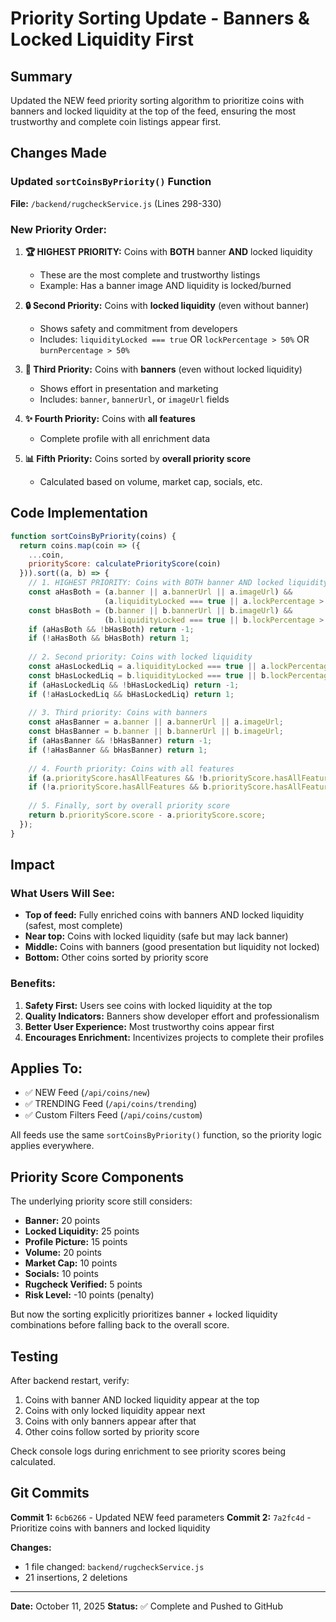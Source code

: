 # Priority Sorting Update - Banners & Locked Liquidity First

## Summary
Updated the NEW feed priority sorting algorithm to prioritize coins with banners and locked liquidity at the top of the feed, ensuring the most trustworthy and complete coin listings appear first.

## Changes Made

### Updated `sortCoinsByPriority()` Function
**File:** `/backend/rugcheckService.js` (Lines 298-330)

### New Priority Order:

1. **🏆 HIGHEST PRIORITY:** Coins with **BOTH** banner **AND** locked liquidity
   - These are the most complete and trustworthy listings
   - Example: Has a banner image AND liquidity is locked/burned

2. **🔒 Second Priority:** Coins with **locked liquidity** (even without banner)
   - Shows safety and commitment from developers
   - Includes: `liquidityLocked === true` OR `lockPercentage > 50%` OR `burnPercentage > 50%`

3. **🎨 Third Priority:** Coins with **banners** (even without locked liquidity)
   - Shows effort in presentation and marketing
   - Includes: `banner`, `bannerUrl`, or `imageUrl` fields

4. **✨ Fourth Priority:** Coins with **all features**
   - Complete profile with all enrichment data

5. **📊 Fifth Priority:** Coins sorted by **overall priority score**
   - Calculated based on volume, market cap, socials, etc.

## Code Implementation

```javascript
function sortCoinsByPriority(coins) {
  return coins.map(coin => ({
    ...coin,
    priorityScore: calculatePriorityScore(coin)
  })).sort((a, b) => {
    // 1. HIGHEST PRIORITY: Coins with BOTH banner AND locked liquidity
    const aHasBoth = (a.banner || a.bannerUrl || a.imageUrl) && 
                     (a.liquidityLocked === true || a.lockPercentage > 50 || a.burnPercentage > 50);
    const bHasBoth = (b.banner || b.bannerUrl || b.imageUrl) && 
                     (b.liquidityLocked === true || b.lockPercentage > 50 || b.burnPercentage > 50);
    if (aHasBoth && !bHasBoth) return -1;
    if (!aHasBoth && bHasBoth) return 1;
    
    // 2. Second priority: Coins with locked liquidity
    const aHasLockedLiq = a.liquidityLocked === true || a.lockPercentage > 50 || a.burnPercentage > 50;
    const bHasLockedLiq = b.liquidityLocked === true || b.lockPercentage > 50 || b.burnPercentage > 50;
    if (aHasLockedLiq && !bHasLockedLiq) return -1;
    if (!aHasLockedLiq && bHasLockedLiq) return 1;
    
    // 3. Third priority: Coins with banners
    const aHasBanner = a.banner || a.bannerUrl || a.imageUrl;
    const bHasBanner = b.banner || b.bannerUrl || b.imageUrl;
    if (aHasBanner && !bHasBanner) return -1;
    if (!aHasBanner && bHasBanner) return 1;
    
    // 4. Fourth priority: Coins with all features
    if (a.priorityScore.hasAllFeatures && !b.priorityScore.hasAllFeatures) return -1;
    if (!a.priorityScore.hasAllFeatures && b.priorityScore.hasAllFeatures) return 1;
    
    // 5. Finally, sort by overall priority score
    return b.priorityScore.score - a.priorityScore.score;
  });
}
```

## Impact

### What Users Will See:
- **Top of feed:** Fully enriched coins with banners AND locked liquidity (safest, most complete)
- **Near top:** Coins with locked liquidity (safe but may lack banner)
- **Middle:** Coins with banners (good presentation but liquidity not locked)
- **Bottom:** Other coins sorted by priority score

### Benefits:
1. **Safety First:** Users see coins with locked liquidity at the top
2. **Quality Indicators:** Banners show developer effort and professionalism
3. **Better User Experience:** Most trustworthy coins appear first
4. **Encourages Enrichment:** Incentivizes projects to complete their profiles

## Applies To:
- ✅ NEW Feed (`/api/coins/new`)
- ✅ TRENDING Feed (`/api/coins/trending`)
- ✅ Custom Filters Feed (`/api/coins/custom`)

All feeds use the same `sortCoinsByPriority()` function, so the priority logic applies everywhere.

## Priority Score Components

The underlying priority score still considers:
- **Banner:** 20 points
- **Locked Liquidity:** 25 points
- **Profile Picture:** 15 points
- **Volume:** 20 points
- **Market Cap:** 10 points
- **Socials:** 10 points
- **Rugcheck Verified:** 5 points
- **Risk Level:** -10 points (penalty)

But now the sorting explicitly prioritizes banner + locked liquidity combinations before falling back to the overall score.

## Testing

After backend restart, verify:
1. Coins with banner AND locked liquidity appear at the top
2. Coins with only locked liquidity appear next
3. Coins with only banners appear after that
4. Other coins follow sorted by priority score

Check console logs during enrichment to see priority scores being calculated.

## Git Commits

**Commit 1:** `6cb6266` - Updated NEW feed parameters
**Commit 2:** `7a2fc4d` - Prioritize coins with banners and locked liquidity

**Changes:**
- 1 file changed: `backend/rugcheckService.js`
- 21 insertions, 2 deletions

---

**Date:** October 11, 2025
**Status:** ✅ Complete and Pushed to GitHub
